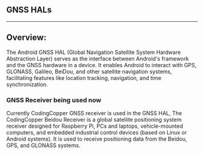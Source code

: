 ## GNSS HALs ##
---

## Overview: ##

The Android GNSS HAL (Global Navigation Satellite System Hardware Abstraction Layer)
serves as the interface between Android's framework and the GNSS hardware in a
device. It enables Android to interact with GPS, GLONASS, Galileo, BeiDou, and
other satellite navigation systems, facilitating features like location tracking,
navigation, and time synchronization.

### GNSS Receiver being used now

Currently CodingCopper GNSS receiver is used in the GNSS HAL, The CodingCopper
Beidou Receiver is a global satellite positioning system receiver designed for
Raspberry Pi, PCs and laptops, vehicle-mounted computers, and embedded industrial
control devices (based on Linux or Android systems). It is used to receive
positioning data from the Beidou, GPS, and GLONASS systems.


